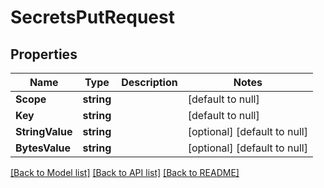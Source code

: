# SecretsPutRequest

## Properties
Name | Type | Description | Notes
------------ | ------------- | ------------- | -------------
**Scope** | **string** |  | [default to null]
**Key** | **string** |  | [default to null]
**StringValue** | **string** |  | [optional] [default to null]
**BytesValue** | **string** |  | [optional] [default to null]

[[Back to Model list]](../README.md#documentation-for-models) [[Back to API list]](../README.md#documentation-for-api-endpoints) [[Back to README]](../README.md)


